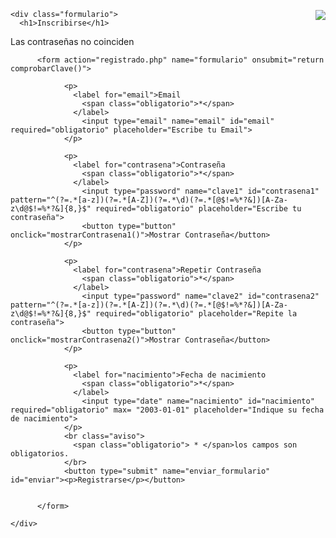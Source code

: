 <html lang="es">
<head>
  <meta charset="UTF-8">
  <title>Registro</title>
  <link rel="stylesheet" type="text/css" href="css.css">
  <script type="text/javascript">
        function comprobarClave(){
          let correcto=true;
           clave1 = document.formulario.clave1.value;
           clave2 = document.formulario.clave2.value;
        
            if (clave1 != clave2){
              document.getElementById("error").classList.add("mostrar");
              correcto=false;
            }
            return correcto;
        }
  function mostrarContrasena1(){
      var tipo = document.getElementById("contrasena1");
      if(tipo.type == "contrasena1"){
          tipo.type = "password";
      }else{
          tipo.type = "contrasena1";
      }
  }
  function mostrarContrasena2(){
      var tipo = document.getElementById("contrasena2");
      if(tipo.type == "contrasena2"){
          tipo.type = "password";
      }else{
          tipo.type = "contrasena2";
      }
  }
</script>
  </script>
  </head>


<body> 
  <div><img src="celeste.jpg" align="right"></div>
<div class="contact_form">

    <div class="formulario">      
      <h1>Inscribirse</h1>
<div id="error" class="ocultar">Las contraseñas no coinciden</div>

          <form action="registrado.php" name="formulario" onsubmit="return comprobarClave()">  
              
                <p>
                  <label for="email">Email
                    <span class="obligatorio">*</span>
                  </label>
                    <input type="email" name="email" id="email" required="obligatorio" placeholder="Escribe tu Email">
                </p>
            
                <p>
                  <label for="contrasena">Contraseña
                    <span class="obligatorio">*</span>
                  </label>
                    <input type="password" name="clave1" id="contrasena1" pattern="^(?=.*[a-z])(?=.*[A-Z])(?=.*\d)(?=.*[@$!=%*?&])[A-Za-z\d@$!=%*?&]{8,}$" required="obligatorio" placeholder="Escribe tu contraseña">
                    <button type="button" onclick="mostrarContrasena1()">Mostrar Contraseña</button>
                </p>    
              
                <p>
                  <label for="contrasena">Repetir Contraseña
                    <span class="obligatorio">*</span>
                  </label>
                    <input type="password" name="clave2" id="contrasena2" pattern="^(?=.*[a-z])(?=.*[A-Z])(?=.*\d)(?=.*[@$!=%*?&])[A-Za-z\d@$!=%*?&]{8,}$" required="obligatorio" placeholder="Repite la contraseña">
                    <button type="button" onclick="mostrarContrasena2()">Mostrar Contraseña</button>
                </p>    
              
                <p>
                  <label for="nacimiento">Fecha de nacimiento
                    <span class="obligatorio">*</span>
                  </label>
                    <input type="date" name="nacimiento" id="nacimiento" required="obligatorio" max= "2003-01-01" placeholder="Indique su fecha de nacimiento">
                </p>     
                <br class="aviso">
                  <span class="obligatorio"> * </span>los campos son obligatorios.
                </br>
                <button type="submit" name="enviar_formulario" id="enviar"><p>Registrarse</p></button>

                          
          </form>
          
    </div>  
  </div>

</body>
</html>
